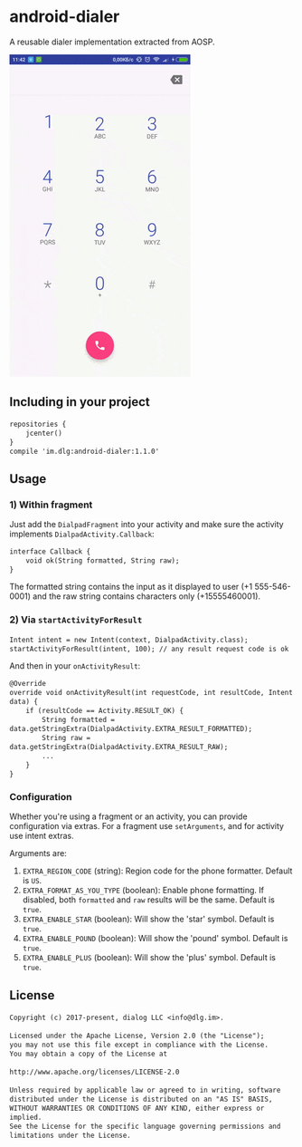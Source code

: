 # android-dialer

A reusable dialer implementation extracted from AOSP.

![Demo](demo.gif?raw=true)

## Including in your project

```
repositories {
    jcenter()
}
compile 'im.dlg:android-dialer:1.1.0'
```

## Usage

### 1) Within fragment

Just add the `DialpadFragment` into your activity and make sure the activity implements
`DialpadActivity.Callback`:

```
interface Callback {
    void ok(String formatted, String raw);
}
```

The formatted string contains the input as it displayed to user (+1 555-546-0001) and the raw
string contains characters only (+15555460001).


### 2) Via `startActivityForResult`

```
Intent intent = new Intent(context, DialpadActivity.class);
startActivityForResult(intent, 100); // any result request code is ok
```

And then in your `onActivityResult`:

```
@Override
override void onActivityResult(int requestCode, int resultCode, Intent data) {
    if (resultCode == Activity.RESULT_OK) {
        String formatted = data.getStringExtra(DialpadActivity.EXTRA_RESULT_FORMATTED);
        String raw = data.getStringExtra(DialpadActivity.EXTRA_RESULT_RAW);
        ...
    }
}
```

### Configuration

Whether you're using a fragment or an activity, you can provide configuration via extras.
For a fragment use `setArguments`, and for activity use intent extras.

Arguments are:

1) `EXTRA_REGION_CODE` (string): Region code for the phone formatter. Default is `US`.
2) `EXTRA_FORMAT_AS_YOU_TYPE` (boolean): Enable phone formatting. If disabled, both `formatted` and
`raw` results will be the same. Default is `true`.
3) `EXTRA_ENABLE_STAR` (boolean): Will show the 'star' symbol. Default is `true`.
3) `EXTRA_ENABLE_POUND` (boolean): Will show the 'pound' symbol. Default is `true`.
3) `EXTRA_ENABLE_PLUS` (boolean): Will show the 'plus' symbol. Default is `true`.

## License

```
Copyright (c) 2017-present, dialog LLC <info@dlg.im>.

Licensed under the Apache License, Version 2.0 (the "License");
you may not use this file except in compliance with the License.
You may obtain a copy of the License at

http://www.apache.org/licenses/LICENSE-2.0

Unless required by applicable law or agreed to in writing, software
distributed under the License is distributed on an "AS IS" BASIS,
WITHOUT WARRANTIES OR CONDITIONS OF ANY KIND, either express or implied.
See the License for the specific language governing permissions and
limitations under the License.
```
